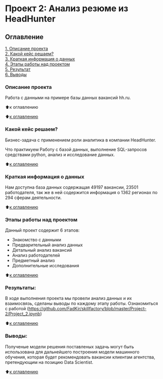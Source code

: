 # Проект 2: Анализ резюме из HeadHunter

## Оглавление  
[1. Описание проекта](https://github.com/FadKir/skillfactory/blob/master/Project-1/README.md)  
[2. Какой кейс решаем?](https://github.com/FadKir/skillfactory/blob/master/Project-1/README.md)  
[3. Краткая информация о данных](https://github.com/FadKir/skillfactory/blob/master/Project-1/README.md)  
[4. Этапы работы над проектом](https://github.com/FadKir/skillfactory/blob/master/Project-1/README.md)  
[5. Результат](https://github.com/FadKir/skillfactory/blob/master/Project-1/README.md)    
[6. Выводы](https://github.com/FadKir/skillfactory/blob/master/Project-1/README.md) 

### Описание проекта    
Работа с данными на примере базы данных вакансий hh.ru.

⬆️к оглавлению

:arrow_up:[к оглавлению](Project-2/README.md)


### Какой кейс решаем?    
Бизнес-задача с применением роли аналитика в компании HeadHunter.

Что практикуем
Работу с базой данных, выполнение SQL-запросов средствами python, анализ и исследование данных.

:arrow_up:[к оглавлению](Project-2/README.md)

### Краткая информация о данных
Нам доступна база данных содержащая 49197 вакансии, 23501 работодателя, так же в ней содержится информация о 1362 регионах по 294 сферам деятельности.
  
:arrow_up:[к оглавлению](Project-2/README.md)


### Этапы работы над проектом  
Данный проект содержит 6 этапов:
   - Знакомство с данными 
   - Предварительный анализ данных
   - Детальный анализ вакансий
   - Анализ работодателей
   - Предметный анализ
   - Дополнительные исследования

:arrow_up:[к оглавлению](.README.md#Оглавление)


### Результаты:  
В ходе выполнения проекта мы провели анализ данных и их взаимосвязь, сделаны выводы по каждому этапу работы.
Ознакомиться с работой (https://github.com/FadKir/skillfactory/blob/master/Project-2/Project_2.ipynb)

:arrow_up:[к оглавлению](.README.md#Оглавление)


### Выводы:  
Полученые модели решения поставленых задачь могут быть использована для дальнейшего построения модели машинного обучения, которая будет рекомендовать вакансии клиентам агентства, претендующим на позицию Data Scientist.

:arrow_up:[к оглавлению](.README.md#Оглавление)
